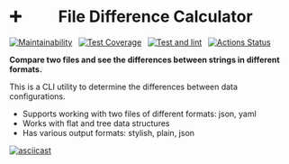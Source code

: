 # ➕ㅤㅤ File Difference Calculator
[![Maintainability](https://api.codeclimate.com/v1/badges/570939e31f8a1aaf6854/maintainability)](https://codeclimate.com/github/AINER/frontend-project-46/maintainability) 
[![Test Coverage](https://api.codeclimate.com/v1/badges/570939e31f8a1aaf6854/test_coverage)](https://codeclimate.com/github/AINER/frontend-project-46/test_coverage) 
[![Test and lint](https://github.com/AINER/frontend-project-46/actions/workflows/test_and_lint.yml/badge.svg?event=push)](https://github.com/AINER/frontend-project-46/actions/workflows/test_and_lint.yml) 
[![Actions Status](https://github.com/AINER/frontend-project-46/actions/workflows/hexlet-check.yml/badge.svg)](https://github.com/AINER/frontend-project-46/actions) 

__Compare two files and see the differences between strings in different formats.__

This is a CLI utility to determine the differences between data configurations.

* Supports working with two files of different formats: json, yaml
* Works with flat and tree data structures
* Has various output formats: stylish, plain, json

[![asciicast](https://asciinema.org/a/vdJ5Tv08IF3BWjyInForTYajO.svg)](https://asciinema.org/a/vdJ5Tv08IF3BWjyInForTYajO)

